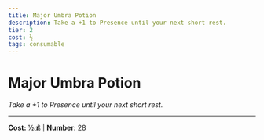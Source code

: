 ```yaml
---
title: Major Umbra Potion
description: Take a +1 to Presence until your next short rest.
tier: 2
cost: ½
tags: consumable
---
```

# Major Umbra Potion

_Take a +1 to Presence until your next short rest._

___
**Cost:** ½💰 | **Number**: 28
